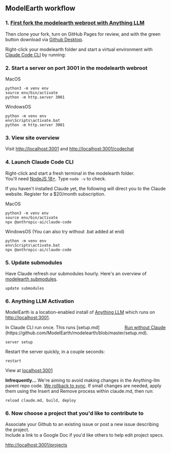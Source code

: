 ## ModelEarth workflow

### 1. [First fork the modelearth webroot with Anything LLM](https://github.com/modelearth/modelearth/)
Then clone your fork, turn on GitHub Pages for review, and with the green button download via [Github Desktop](https://github.com/apps/desktop).  

Right-click your modelearth folder and start a virtual environment with [Claude Code CLI](https://www.anthropic.com/engineering/claude-code-best-practices) by running:

### 2. Start a server on port 3001 in the modelearth webroot

MacOS

	python3 -m venv env
	source env/bin/activate
	python -m http.server 3001

WindowsOS

	python -m venv env
	env\Scripts\activate.bat
	python -m http.server 3001

### 3. View site overview

Visit [http://localhost:3001](http://localhost:3001/) and [http://localhost:3001/codechat](http://localhost:3001/codechat)

### 4. Launch Claude Code CLI

Right-click and start a fresh terminal in the modelearth folder.  
You'll need [NodeJS 18+](https://nodejs.org/en/download). Type `node -v` to check.

If you haven't installed Claude yet, the following will direct you to the Claude website. 
Register for a $20/month subscription.

MacOS

	python3 -m venv env
	source env/bin/activate
	npx @anthropic-ai/claude-code

WindowsOS (You can also try without .bat added at end)

	python -m venv env
	env\Scripts\activate.bat
	npx @anthropic-ai/claude-code


### 5. Update submodules

Have Claude refresh our submodules hourly. Here's an overview of [modelearth submodules](codechat/).

	update submodules


### 6. Anything LLM Activation

ModelEarth is a location-enabled install of [Anything LLM](https://anythingllm.com) which runs on [http://localhost:3001](http://localhost:3001).

<div style="float:right"><a href="#tab=baremetal">Run without Claude</a></div>
In Claude CLI run once. This runs [setup.md](https://github.com/ModelEarth/modelearth/blob/master/setup.md).

	server setup

Restart the server quickly, in a couple seconds:

	restart

View at [localhost:3001](http://localhost:3001)


**Infrequently...**
We're aiming to avoid making changes in the Anything-llm parent repo code. [We rollback to sync](https://github.com/ModelEarth/modelearth/blob/master/sync.md).
If small changes are needed, apply them using the Insert and Remove process within claude.md, then run:

	reload claude.md, build, deploy

### 6. Now choose a project that you'd like to contribute to

Associate your Github to an existing issue or post a new issue describing the project.  
Include a link to a Google Doc if you'd like others to help edit project specs.

[http://localhost:3001/projects](http://localhost:3001/projects) 

